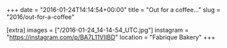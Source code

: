 +++
date = "2016-01-24T14:14:54+00:00"
title = "Out for a coffee…"
slug = "2016/out-for-a-coffee"

[extra]
images = ["/2016-01-24_14-14-54_UTC.jpg"]
instagram = "https://instagram.com/p/BA7L11VIIBD"
location = "Fabrique Bakery"
+++
